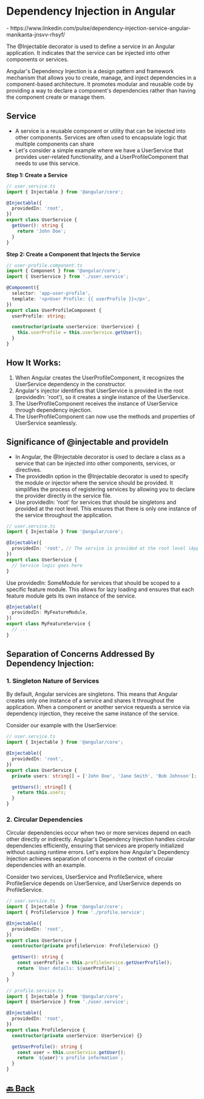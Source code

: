 <h1>Dependency Injection in Angular</h1> - https://www.linkedin.com/pulse/dependency-injection-service-angular-manikanta-jnsvv-rhsyf/

The @Injectable decorator is used to define a service in an Angular application. It indicates that the service can be injected into other components or services.

Angular's Dependency Injection is a design pattern and framework mechanism that allows you to create, manage, and inject dependencies in a component-based architecture. It promotes modular and reusable code by providing a way to declare a component's dependencies rather than having the component create or manage them.

<h2>Service</h2>

- A service is a reusable component or utility that can be injected into other components. Services are often used to encapsulate logic that multiple components can share
- Let's consider a simple example where we have a UserService that provides user-related functionality, and a UserProfileComponent that needs to use this service.

**Step 1: Create a Service**

```ts
// user.service.ts
import { Injectable } from '@angular/core';

@Injectable({
  providedIn: 'root',
})
export class UserService {
  getUser(): string {
    return 'John Doe';
  }
}
```

**Step 2: Create a Component that Injects the Service**

```ts
// user-profile.component.ts
import { Component } from '@angular/core';
import { UserService } from './user.service';

@Component({
  selector: 'app-user-profile',
  template: '<p>User Profile: {{ userProfile }}</p>',
})
export class UserProfileComponent {
  userProfile: string;

  constructor(private userService: UserService) {
    this.userProfile = this.userService.getUser();
  }
}
```

<h2>How It Works:</h2>

1. When Angular creates the UserProfileComponent, it recognizes the UserService dependency in the constructor.
2. Angular's injector identifies that UserService is provided in the root (providedIn: 'root'), so it creates a single instance of the UserService.
3. The UserProfileComponent receives the instance of UserService through dependency injection.
4. The UserProfileComponent can now use the methods and properties of UserService seamlessly.

<h2>Significance of @injectable and provideIn</h2>

- In Angular, the @Injectable decorator is used to declare a class as a service that can be injected into other components, services, or directives. 
- The providedIn option in the @Injectable decorator is used to specify the module or injector where the service should be provided. It simplifies the process of registering services by allowing you to declare the provider directly in the service file. 
- Use providedIn: 'root' for services that should be singletons and provided at the root level. This ensures that there is only one instance of the service throughout the application.

```ts
// user.service.ts
import { Injectable } from '@angular/core';

@Injectable({
  providedIn: 'root', // The service is provided at the root level (AppModule)
})
export class UserService {
  // Service logic goes here
}
```

Use providedIn: SomeModule for services that should be scoped to a specific feature module. This allows for lazy loading and ensures that each feature module gets its own instance of the service.

```ts
@Injectable({
  providedIn: MyFeatureModule,
})
export class MyFeatureService {
  // ...
}
```

<h2>Separation of Concerns Addressed By Dependency Injection:</h2>

<h3>1. Singleton Nature of Services</h3>

By default, Angular services are singletons. This means that Angular creates only one instance of a service and shares it throughout the application. When a component or another service requests a service via dependency injection, they receive the same instance of the service.

Consider our example with the UserService:

```ts
// user.service.ts
import { Injectable } from '@angular/core';

@Injectable({
  providedIn: 'root',
})
export class UserService {
  private users: string[] = ['John Doe', 'Jane Smith', 'Bob Johnson'];

  getUsers(): string[] {
    return this.users;
  }
}
```

<h3>2. Circular Dependencies</h3>

Circular dependencies occur when two or more services depend on each other directly or indirectly. Angular's Dependency Injection handles circular dependencies efficiently, ensuring that services are properly initialized without causing runtime errors. Let's explore how Angular's Dependency Injection achieves separation of concerns in the context of circular dependencies with an example.

Consider two services, UserService and ProfileService, where ProfileService depends on UserService, and UserService depends on ProfileService.

```ts
// user.service.ts
import { Injectable } from '@angular/core';
import { ProfileService } from './profile.service';

@Injectable({
  providedIn: 'root',
})
export class UserService {
  constructor(private profileService: ProfileService) {}

  getUser(): string {
    const userProfile = this.profileService.getUserProfile();
    return `User details: ${userProfile}`;
  }
}
```
```ts
// profile.service.ts
import { Injectable } from '@angular/core';
import { UserService } from './user.service';

@Injectable({
  providedIn: 'root',
})
export class ProfileService {
  constructor(private userService: UserService) {}

  getUserProfile(): string {
    const user = this.userService.getUser();
    return `${user}'s profile information`;
  }
}
```

<h2><a href="https://github.com/sanjay9616/Angular/blob/master/README.md"> 🔙 Back</a></h2>
